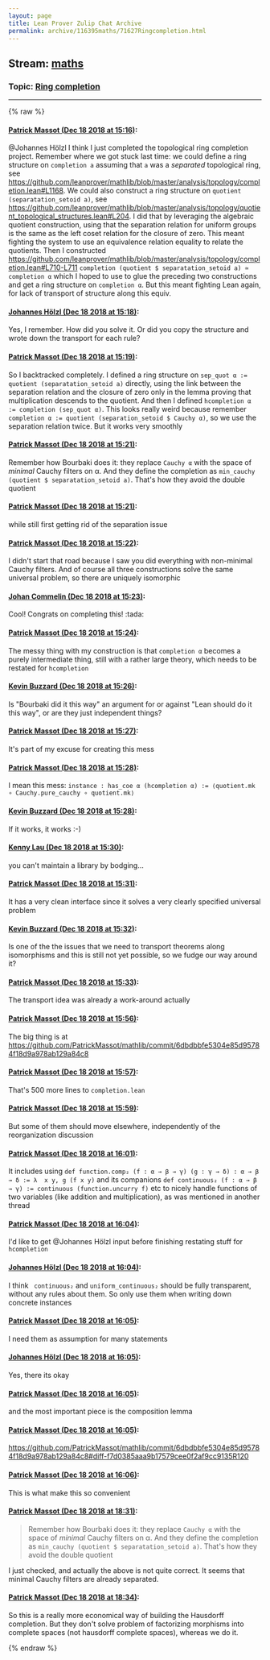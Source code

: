 ```yaml
---
layout: page
title: Lean Prover Zulip Chat Archive 
permalink: archive/116395maths/71627Ringcompletion.html
---
```


## Stream: [maths](index.html)
### Topic: [Ring completion](71627Ringcompletion.html)

---


{% raw %}
#### [ Patrick Massot (Dec 18 2018 at 15:16)](https://leanprover.zulipchat.com/#narrow/stream/116395-maths/topic/Ring%20completion/near/152110493):
<p><span class="user-mention" data-user-id="110294">@Johannes Hölzl</span>  I think I just completed the topological ring completion project. Remember where we got stuck last time: we could define a ring structure on <code>completion a</code> assuming that <code>a</code> was a <em>separated</em> topological ring, see <a href="https://github.com/leanprover/mathlib/blob/master/analysis/topology/completion.lean#L1168" target="_blank" title="https://github.com/leanprover/mathlib/blob/master/analysis/topology/completion.lean#L1168">https://github.com/leanprover/mathlib/blob/master/analysis/topology/completion.lean#L1168</a>. We could also construct a ring structure on <code>quotient (separatation_setoid a)</code>, see <a href="https://github.com/leanprover/mathlib/blob/master/analysis/topology/quotient_topological_structures.lean#L204" target="_blank" title="https://github.com/leanprover/mathlib/blob/master/analysis/topology/quotient_topological_structures.lean#L204">https://github.com/leanprover/mathlib/blob/master/analysis/topology/quotient_topological_structures.lean#L204</a>. I did that by leveraging the algebraic quotient construction, using that the separation relation for uniform groups is the same as the left coset relation for the closure of zero. This meant fighting the system to use an equivalence relation equality to relate the quotients. Then I constructed <a href="https://github.com/leanprover/mathlib/blob/master/analysis/topology/completion.lean#L710-L711" target="_blank" title="https://github.com/leanprover/mathlib/blob/master/analysis/topology/completion.lean#L710-L711">https://github.com/leanprover/mathlib/blob/master/analysis/topology/completion.lean#L710-L711</a> <code>completion (quotient $ separatation_setoid a) ≃ completion α</code> which I hoped to use to glue the preceding two constructions and get a ring structure on <code>completion α</code>. But this meant fighting Lean again, for lack of transport of structure along this equiv.</p>

#### [ Johannes Hölzl (Dec 18 2018 at 15:18)](https://leanprover.zulipchat.com/#narrow/stream/116395-maths/topic/Ring%20completion/near/152110596):
<p>Yes, I remember. How did you solve it. Or did you copy the structure and wrote down the transport for each rule?</p>

#### [ Patrick Massot (Dec 18 2018 at 15:19)](https://leanprover.zulipchat.com/#narrow/stream/116395-maths/topic/Ring%20completion/near/152110617):
<p>So I backtracked completely. I defined a ring structure on <code>sep_quot α := quotient (separatation_setoid a)</code> directly, using the link between the separation relation and the closure of zero only in the lemma proving that multiplication descends to the quotient. And then I defined <code>hcompletion α := completion (sep_quot α)</code>. This looks really weird because remember <code>completion α := quotient (separation_setoid $ Cauchy α)</code>, so we use the separation relation twice. But it works very smoothly</p>

#### [ Patrick Massot (Dec 18 2018 at 15:21)](https://leanprover.zulipchat.com/#narrow/stream/116395-maths/topic/Ring%20completion/near/152110717):
<p>Remember how Bourbaki does it: they replace <code>Cauchy α</code> with the space of <em>minimal</em> Cauchy filters on α. And they define the completion as <code>min_cauchy (quotient $ separatation_setoid a)</code>. That's how they avoid the double quotient</p>

#### [ Patrick Massot (Dec 18 2018 at 15:21)](https://leanprover.zulipchat.com/#narrow/stream/116395-maths/topic/Ring%20completion/near/152110728):
<p>while still first getting rid of the separation issue</p>

#### [ Patrick Massot (Dec 18 2018 at 15:22)](https://leanprover.zulipchat.com/#narrow/stream/116395-maths/topic/Ring%20completion/near/152110785):
<p>I didn't start that road because I saw you did everything with non-minimal Cauchy filters. And of course all three constructions solve the same universal problem, so there are uniquely isomorphic</p>

#### [ Johan Commelin (Dec 18 2018 at 15:23)](https://leanprover.zulipchat.com/#narrow/stream/116395-maths/topic/Ring%20completion/near/152110831):
<p>Cool! Congrats on completing this! <span class="emoji emoji-1f389" title="tada">:tada:</span></p>

#### [ Patrick Massot (Dec 18 2018 at 15:24)](https://leanprover.zulipchat.com/#narrow/stream/116395-maths/topic/Ring%20completion/near/152110892):
<p>The messy thing with my construction is that <code>completion α</code> becomes a purely intermediate thing, still with a rather large theory, which needs to be restated for <code>hcompletion</code></p>

#### [ Kevin Buzzard (Dec 18 2018 at 15:26)](https://leanprover.zulipchat.com/#narrow/stream/116395-maths/topic/Ring%20completion/near/152111034):
<p>Is "Bourbaki did it this way" an argument for or against "Lean should do it this way", or are they just independent things?</p>

#### [ Patrick Massot (Dec 18 2018 at 15:27)](https://leanprover.zulipchat.com/#narrow/stream/116395-maths/topic/Ring%20completion/near/152111074):
<p>It's part of my excuse for creating this mess</p>

#### [ Patrick Massot (Dec 18 2018 at 15:28)](https://leanprover.zulipchat.com/#narrow/stream/116395-maths/topic/Ring%20completion/near/152111173):
<p>I mean this mess: <code>instance : has_coe α (hcompletion α) := ⟨quotient.mk ∘ Cauchy.pure_cauchy ∘ quotient.mk⟩</code></p>

#### [ Kevin Buzzard (Dec 18 2018 at 15:28)](https://leanprover.zulipchat.com/#narrow/stream/116395-maths/topic/Ring%20completion/near/152111181):
<p>If it works, it works :-)</p>

#### [ Kenny Lau (Dec 18 2018 at 15:30)](https://leanprover.zulipchat.com/#narrow/stream/116395-maths/topic/Ring%20completion/near/152111293):
<p>you can't maintain a library by bodging...</p>

#### [ Patrick Massot (Dec 18 2018 at 15:31)](https://leanprover.zulipchat.com/#narrow/stream/116395-maths/topic/Ring%20completion/near/152111369):
<p>It has a very clean interface since it solves a very clearly specified universal problem</p>

#### [ Kevin Buzzard (Dec 18 2018 at 15:32)](https://leanprover.zulipchat.com/#narrow/stream/116395-maths/topic/Ring%20completion/near/152111438):
<p>Is one of the the issues that we need to transport theorems along isomorphisms and this is still not yet possible, so we fudge our way around it?</p>

#### [ Patrick Massot (Dec 18 2018 at 15:33)](https://leanprover.zulipchat.com/#narrow/stream/116395-maths/topic/Ring%20completion/near/152111474):
<p>The transport idea was already a work-around actually</p>

#### [ Patrick Massot (Dec 18 2018 at 15:56)](https://leanprover.zulipchat.com/#narrow/stream/116395-maths/topic/Ring%20completion/near/152113098):
<p>The big thing is at <a href="https://github.com/PatrickMassot/mathlib/commit/6dbdbbfe5304e85d95784f18d9a978ab129a84c8" target="_blank" title="https://github.com/PatrickMassot/mathlib/commit/6dbdbbfe5304e85d95784f18d9a978ab129a84c8">https://github.com/PatrickMassot/mathlib/commit/6dbdbbfe5304e85d95784f18d9a978ab129a84c8</a></p>

#### [ Patrick Massot (Dec 18 2018 at 15:57)](https://leanprover.zulipchat.com/#narrow/stream/116395-maths/topic/Ring%20completion/near/152113142):
<p>That's 500 more lines to <code>completion.lean</code></p>

#### [ Patrick Massot (Dec 18 2018 at 15:59)](https://leanprover.zulipchat.com/#narrow/stream/116395-maths/topic/Ring%20completion/near/152113277):
<p>But some of them should move elsewhere, independently of the reorganization discussion</p>

#### [ Patrick Massot (Dec 18 2018 at 16:01)](https://leanprover.zulipchat.com/#narrow/stream/116395-maths/topic/Ring%20completion/near/152113409):
<p>It includes using <code>def function.comp₂ (f : α → β → γ) (g : γ → δ) : α → β → δ := λ  x y, g (f x y)</code> and its companions <code>def continuous₂ (f : α → β → γ) := continuous (function.uncurry f)</code> etc to nicely handle functions of two variables (like addition and multiplication), as was mentioned in another thread</p>

#### [ Patrick Massot (Dec 18 2018 at 16:04)](https://leanprover.zulipchat.com/#narrow/stream/116395-maths/topic/Ring%20completion/near/152113626):
<p>I'd like to get <span class="user-mention" data-user-id="110294">@Johannes Hölzl</span> input before finishing restating stuff for <code>hcompletion</code></p>

#### [ Johannes Hölzl (Dec 18 2018 at 16:04)](https://leanprover.zulipchat.com/#narrow/stream/116395-maths/topic/Ring%20completion/near/152113645):
<p>I think <code> continuous₂</code> and <code>uniform_continuous₂</code> should be fully transparent, without any rules about them. So only use them when writing down concrete instances</p>

#### [ Patrick Massot (Dec 18 2018 at 16:05)](https://leanprover.zulipchat.com/#narrow/stream/116395-maths/topic/Ring%20completion/near/152113690):
<p>I need them as assumption for many statements</p>

#### [ Johannes Hölzl (Dec 18 2018 at 16:05)](https://leanprover.zulipchat.com/#narrow/stream/116395-maths/topic/Ring%20completion/near/152113703):
<p>Yes, there its okay</p>

#### [ Patrick Massot (Dec 18 2018 at 16:05)](https://leanprover.zulipchat.com/#narrow/stream/116395-maths/topic/Ring%20completion/near/152113719):
<p>and the most important piece is the composition lemma</p>

#### [ Patrick Massot (Dec 18 2018 at 16:05)](https://leanprover.zulipchat.com/#narrow/stream/116395-maths/topic/Ring%20completion/near/152113731):
<p><a href="https://github.com/PatrickMassot/mathlib/commit/6dbdbbfe5304e85d95784f18d9a978ab129a84c8#diff-f7d0385aaa9b17579cee0f2af9cc9135R120" target="_blank" title="https://github.com/PatrickMassot/mathlib/commit/6dbdbbfe5304e85d95784f18d9a978ab129a84c8#diff-f7d0385aaa9b17579cee0f2af9cc9135R120">https://github.com/PatrickMassot/mathlib/commit/6dbdbbfe5304e85d95784f18d9a978ab129a84c8#diff-f7d0385aaa9b17579cee0f2af9cc9135R120</a></p>

#### [ Patrick Massot (Dec 18 2018 at 16:06)](https://leanprover.zulipchat.com/#narrow/stream/116395-maths/topic/Ring%20completion/near/152113791):
<p>This is what make this so convenient</p>

#### [ Patrick Massot (Dec 18 2018 at 18:31)](https://leanprover.zulipchat.com/#narrow/stream/116395-maths/topic/Ring%20completion/near/152124223):
<blockquote>
<p>Remember how Bourbaki does it: they replace <code>Cauchy α</code> with the space of <em>minimal</em> Cauchy filters on α. And they define the completion as <code>min_cauchy (quotient $ separatation_setoid a)</code>. That's how they avoid the double quotient</p>
</blockquote>
<p>I just checked, and actually the above is not quite correct. It seems that minimal Cauchy filters are already separated.</p>

#### [ Patrick Massot (Dec 18 2018 at 18:34)](https://leanprover.zulipchat.com/#narrow/stream/116395-maths/topic/Ring%20completion/near/152124381):
<p>So this is a really more economical way of building the Hausdorff completion. But they don't solve problem of factorizing morphisms into complete spaces (not hausdorff complete spaces), whereas we do it.</p>


{% endraw %}

